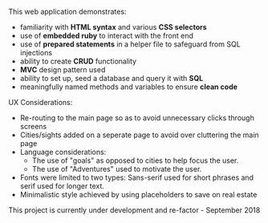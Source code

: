 This web application demonstrates:
* familiarity with **HTML syntax** and various **CSS selectors** 
* use of **embedded ruby** to interact with the front end
* use of **prepared statements** in a helper file to safeguard from SQL injections
* ability to create **CRUD** functionality 
* **MVC** design pattern used
* ability to set up, seed a database and query it with **SQL**
* meaningfully named methods and variables to ensure **clean code**


UX Considerations: 
* Re-routing to the main page so as to avoid unnecessary clicks through screens 
* Cities/sights added on a seperate page to avoid over cluttering the main page
* Language considerations: 
  * The use of "goals" as opposed to cities to help focus the user. 
  * The use of "Adventures" used to motivate the user. 
* Fonts were limited to two types: Sans-serif used for short phrases and serif used for longer text.
* Minimalistic style achieved by using placeholders to save on real estate 


This project is currently under development and re-factor - September 2018
